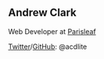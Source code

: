 Andrew Clark
------------

Web Developer at [Parisleaf](http://parisleaf.com)

[Twitter](https://twitter.com/acdlite)/[GitHub](https://github.com/acdlite): @acdlite
